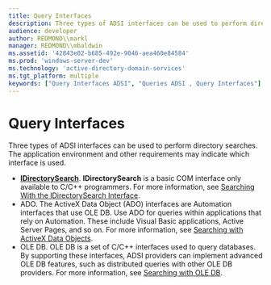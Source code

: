 ```yaml
---
title: Query Interfaces
description: Three types of ADSI interfaces can be used to perform directory searches. The application environment and other requirements may indicate which interface is used.
audience: developer
author: REDMOND\\markl
manager: REDMOND\\mbaldwin
ms.assetid: '42843e02-b685-492e-9046-aea460e84584'
ms.prod: 'windows-server-dev'
ms.technology: 'active-directory-domain-services'
ms.tgt_platform: multiple
keywords: ["Query Interfaces ADSI", "Queries ADSI , Query Interfaces"]
---
```


# Query Interfaces

Three types of ADSI interfaces can be used to perform directory searches. The application environment and other requirements may indicate which interface is used.

-   [**IDirectorySearch**](idirectorysearch.md). **IDirectorySearch** is a basic COM interface only available to C/C++ programmers. For more information, see [Searching With the IDirectorySearch Interface](searching-with-idirectorysearch.md).
-   ADO. The ActiveX Data Object (ADO) interfaces are Automation interfaces that use OLE DB. Use ADO for queries within applications that rely on Automation. These include Visual Basic applications, Active Server Pages, and so on. For more information, see [Searching with ActiveX Data Objects](searching-with-activex-data-objects-ado.md).
-   OLE DB. OLE DB is a set of C/C++ interfaces used to query databases. By supporting these interfaces, ADSI providers can implement advanced OLE DB features, such as distributed queries with other OLE DB providers. For more information, see [Searching with OLE DB](searching-with-ole-db.md).

 

 




